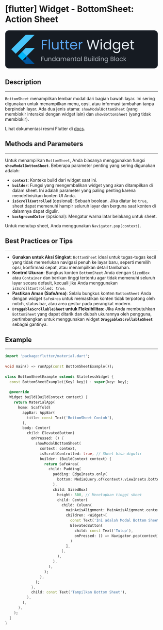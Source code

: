 # [flutter] Widget - BottomSheet: Action Sheet

![widget](https://raw.githubusercontent.com/oujisan/OuVault/main/img/flutter-widget.png)

## Description
---
`BottomSheet` menampilkan lembar modal dari bagian bawah layar. Ini sering digunakan untuk menampilkan menu, opsi, atau informasi tambahan tanpa berpindah layar. Ada dua jenis utama: `showModalBottomSheet` (yang memblokir interaksi dengan widget lain) dan `showBottomSheet` (yang tidak memblokir).

Lihat dokumentasi resmi Flutter di [docs](https://api.flutter.dev/flutter/material/showModalBottomSheet.html).

## Methods and Parameters
---
Untuk menampilkan `BottomSheet`, Anda biasanya menggunakan fungsi **`showModalBottomSheet`**. Beberapa parameter penting yang sering digunakan adalah:

* **`context`**: Konteks build dari widget saat ini.
* **`builder`**: Fungsi yang mengembalikan widget yang akan ditampilkan di dalam sheet. Ini adalah parameter yang paling penting karena mendefinisikan konten UI Anda.
* **`isScrollControlled`** (opsional): Sebuah boolean. Jika diatur ke `true`, sheet dapat memenuhi hampir seluruh layar dan berguna saat konten di dalamnya dapat digulir.
* **`backgroundColor`** (opsional): Mengatur warna latar belakang untuk sheet.

Untuk menutup sheet, Anda menggunakan `Navigator.pop(context)`.

## Best Practices or Tips
---
* **Gunakan untuk Aksi Singkat**: `BottomSheet` ideal untuk tugas-tugas kecil yang tidak memerlukan navigasi penuh ke layar baru, seperti memilih opsi, konfirmasi cepat, atau menampilkan detail tambahan.
* **Kontrol Ukuran**: Bungkus konten `BottomSheet` Anda dengan `SizedBox` atau `Container` dan berikan tinggi tertentu agar tidak memenuhi seluruh layar secara default, kecuali jika Anda menggunakan `isScrollControlled: true`.
* **Pastikan Aman (SafeArea)**: Selalu bungkus konten `BottomSheet` Anda dengan widget `SafeArea` untuk memastikan konten tidak terpotong oleh notch, status bar, atau area gestur pada perangkat modern.
* **`DraggableScrollableSheet` untuk Fleksibilitas**: Jika Anda membutuhkan `BottomSheet` yang dapat ditarik dan diubah ukurannya oleh pengguna, pertimbangkan untuk menggunakan widget **`DraggableScrollableSheet`** sebagai gantinya.

## Example
---
```dart
import 'package:flutter/material.dart';

void main() => runApp(const BottomSheetExample());

class BottomSheetExample extends StatelessWidget {
  const BottomSheetExample({Key? key}) : super(key: key);

  @override
  Widget build(BuildContext context) {
    return MaterialApp(
      home: Scaffold(
        appBar: AppBar(
          title: const Text('BottomSheet Contoh'),
        ),
        body: Center(
          child: ElevatedButton(
            onPressed: () {
              showModalBottomSheet(
                context: context,
                isScrollControlled: true, // Sheet bisa digulir
                builder: (BuildContext context) {
                  return SafeArea(
                    child: Padding(
                      padding: EdgeInsets.only(
                        bottom: MediaQuery.of(context).viewInsets.bottom,
                      ),
                      child: SizedBox(
                        height: 300, // Menetapkan tinggi sheet
                        child: Center(
                          child: Column(
                            mainAxisAlignment: MainAxisAlignment.center,
                            children: <Widget>[
                              const Text('Ini adalah Modal Bottom Sheet'),
                              ElevatedButton(
                                child: const Text('Tutup'),
                                onPressed: () => Navigator.pop(context),
                              )
                            ],
                          ),
                        ),
                      ),
                    ),
                  );
                },
              );
            },
            child: const Text('Tampilkan Bottom Sheet'),
          ),
        ),
      ),
    );
  }
}